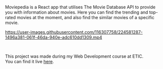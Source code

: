 Moviepedia is a React app that utilises The Movie Database API to provide you with information about movies.
Here you can find the trending and top-rated movies at the moment, and also find the similar movies of a specific movie.

https://user-images.githubusercontent.com/116307758/224581287-1496a381-061f-46da-940e-adc610dd1309.mp4

<br/>

This project was made during my Web Development course at ETIC.
<br/>
You can find it live [here](https://danielmsrodrigues.github.io/moviepedia).
